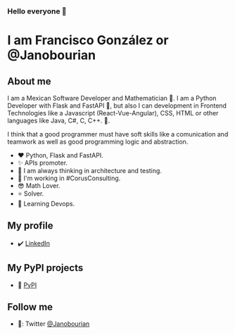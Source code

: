 ### Hello everyone 👋

# **I am Francisco González** or @Janobourian

## About me

I am a Mexican Software Developer and Mathematician :rocket:. I am a Python Developer with Flask and FastAPI :snake:, but also I can development in Frontend Technologies like a Javascript (React-Vue-Angular), CSS, HTML or other languages like Java, C#, C, C++. :dolphin:. 

I think that a good programmer must have soft skills like a comunication and teamwork as well as good programming logic and abstraction. 

- :hearts: Python, Flask and FastAPI.
- ✨ APIs promoter.
- :unicorn: I am always thinking in architecture and testing.
- :office: I'm working in #CorusConsulting.
- :sunglasses: Math Lover.
- :star: Solver.
- :brain: Learning Devops.

## My profile

- :heavy_check_mark: [LinkedIn][lkn]

## My PyPI projects

- 🌻 [PyPI][pypi]

## Follow me

- 🔗: Twitter [@Janobourian][twitter]

[pypi]: https://pypi.org/user/janobourian/
[lkn]: https://www.linkedin.com/in/francisco-gonz%C3%A1lez-48030593
[twitter]: https://twitter.com/JanoBourian

